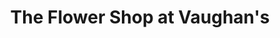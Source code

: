 ---
title: "The Flower Shop at Vaughan's"
url: /newland/the-flower-shop-at-vaughans/
shop: florist
---